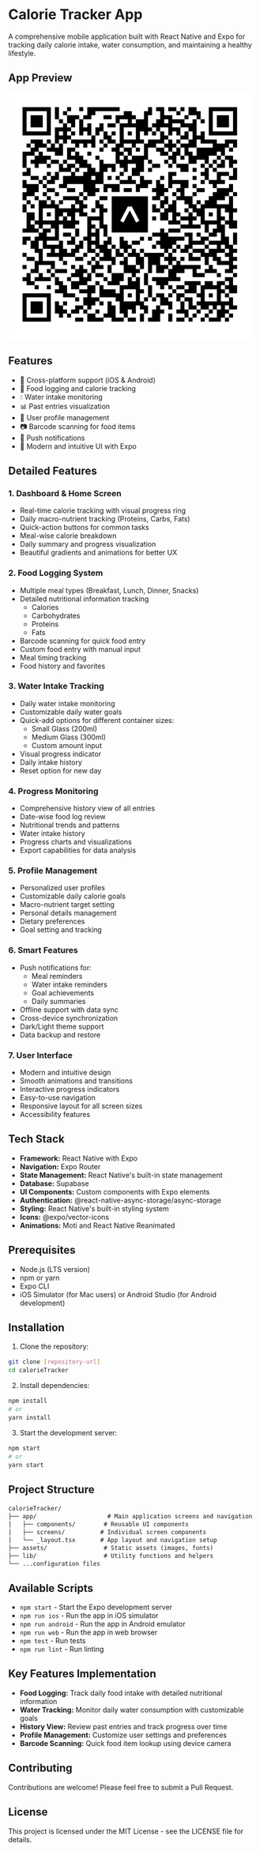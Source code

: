 # Calorie Tracker App

A comprehensive mobile application built with React Native and Expo for tracking daily calorie intake, water consumption, and maintaining a healthy lifestyle.

## App Preview
![Calorie Tracker App Preview](./Preview.png)

## Features

- 📱 Cross-platform support (iOS & Android)
- 🍎 Food logging and calorie tracking
- 💧 Water intake monitoring
- 📊 Past entries visualization
- 👤 User profile management
- 📷 Barcode scanning for food items
- 🔔 Push notifications
- 🎨 Modern and intuitive UI with Expo

## Detailed Features

### 1. Dashboard & Home Screen
- Real-time calorie tracking with visual progress ring
- Daily macro-nutrient tracking (Proteins, Carbs, Fats)
- Quick-action buttons for common tasks
- Meal-wise calorie breakdown
- Daily summary and progress visualization
- Beautiful gradients and animations for better UX

### 2. Food Logging System
- Multiple meal types (Breakfast, Lunch, Dinner, Snacks)
- Detailed nutritional information tracking
  - Calories
  - Carbohydrates
  - Proteins
  - Fats
- Barcode scanning for quick food entry
- Custom food entry with manual input
- Meal timing tracking
- Food history and favorites

### 3. Water Intake Tracking
- Daily water intake monitoring
- Customizable daily water goals
- Quick-add options for different container sizes:
  - Small Glass (200ml)
  - Medium Glass (300ml)
  - Custom amount input
- Visual progress indicator
- Daily intake history
- Reset option for new day

### 4. Progress Monitoring
- Comprehensive history view of all entries
- Date-wise food log review
- Nutritional trends and patterns
- Water intake history
- Progress charts and visualizations
- Export capabilities for data analysis

### 5. Profile Management
- Personalized user profiles
- Customizable daily calorie goals
- Macro-nutrient target setting
- Personal details management
- Dietary preferences
- Goal setting and tracking

### 6. Smart Features
- Push notifications for:
  - Meal reminders
  - Water intake reminders
  - Goal achievements
  - Daily summaries
- Offline support with data sync
- Cross-device synchronization
- Dark/Light theme support
- Data backup and restore

### 7. User Interface
- Modern and intuitive design
- Smooth animations and transitions
- Interactive progress indicators
- Easy-to-use navigation
- Responsive layout for all screen sizes
- Accessibility features

## Tech Stack

- **Framework:** React Native with Expo
- **Navigation:** Expo Router
- **State Management:** React Native's built-in state management
- **Database:** Supabase
- **UI Components:** Custom components with Expo elements
- **Authentication:** @react-native-async-storage/async-storage
- **Styling:** React Native's built-in styling system
- **Icons:** @expo/vector-icons
- **Animations:** Moti and React Native Reanimated

## Prerequisites

- Node.js (LTS version)
- npm or yarn
- Expo CLI
- iOS Simulator (for Mac users) or Android Studio (for Android development)

## Installation

1. Clone the repository:
```bash
git clone [repository-url]
cd calorieTracker
```

2. Install dependencies:
```bash
npm install
# or
yarn install
```

3. Start the development server:
```bash
npm start
# or
yarn start
```

## Project Structure

```
calorieTracker/
├── app/                    # Main application screens and navigation
│   ├── components/        # Reusable UI components
│   ├── screens/          # Individual screen components
│   └── _layout.tsx       # App layout and navigation setup
├── assets/                # Static assets (images, fonts)
├── lib/                   # Utility functions and helpers
└── ...configuration files
```

## Available Scripts

- `npm start` - Start the Expo development server
- `npm run ios` - Run the app in iOS simulator
- `npm run android` - Run the app in Android emulator
- `npm run web` - Run the app in web browser
- `npm test` - Run tests
- `npm run lint` - Run linting

## Key Features Implementation

- **Food Logging:** Track daily food intake with detailed nutritional information
- **Water Tracking:** Monitor daily water consumption with customizable goals
- **History View:** Review past entries and track progress over time
- **Profile Management:** Customize user settings and preferences
- **Barcode Scanning:** Quick food item lookup using device camera

## Contributing

Contributions are welcome! Please feel free to submit a Pull Request.

## License

This project is licensed under the MIT License - see the LICENSE file for details.
